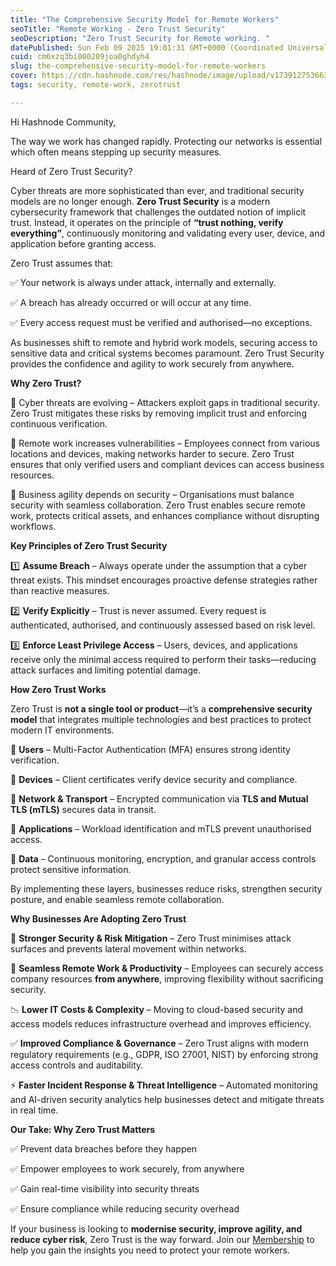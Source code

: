 ```yaml
---
title: "The Comprehensive Security Model for Remote Workers"
seoTitle: "Remote Working - Zero Trust Security"
seoDescription: "Zero Trust Security for Remote working. "
datePublished: Sun Feb 09 2025 19:01:31 GMT+0000 (Coordinated Universal Time)
cuid: cm6xzq3bi000209joa0ghdyh4
slug: the-comprehensive-security-model-for-remote-workers
cover: https://cdn.hashnode.com/res/hashnode/image/upload/v1739127536636/b925fa31-20ce-442e-ae7e-5ce0b47ddbfd.png
tags: security, remote-work, zerotrust

---
```


Hi Hashnode Community,

The way we work has changed rapidly. Protecting our networks is essential which often means stepping up security measures.

Heard of Zero Trust Security?

Cyber threats are more sophisticated than ever, and traditional security models are no longer enough. **Zero Trust Security** is a modern cybersecurity framework that challenges the outdated notion of implicit trust. Instead, it operates on the principle of **“trust nothing, verify everything”**, continuously monitoring and validating every user, device, and application before granting access.

Zero Trust assumes that:

✅ Your network is always under attack, internally and externally.

✅ A breach has already occurred or will occur at any time.

✅ Every access request must be verified and authorised—no exceptions.

As businesses shift to remote and hybrid work models, securing access to sensitive data and critical systems becomes paramount. Zero Trust Security provides the confidence and agility to work securely from anywhere.

**Why Zero Trust?**

🔹 Cyber threats are evolving – Attackers exploit gaps in traditional security. Zero Trust mitigates these risks by removing implicit trust and enforcing continuous verification.

🔹 Remote work increases vulnerabilities – Employees connect from various locations and devices, making networks harder to secure. Zero Trust ensures that only verified users and compliant devices can access business resources.

🔹 Business agility depends on security – Organisations must balance security with seamless collaboration. Zero Trust enables secure remote work, protects critical assets, and enhances compliance without disrupting workflows.

**Key Principles of Zero Trust Security**

1️⃣ **Assume Breach** – Always operate under the assumption that a cyber threat exists. This mindset encourages proactive defense strategies rather than reactive measures.

2️⃣ **Verify Explicitly** – Trust is never assumed. Every request is authenticated, authorised, and continuously assessed based on risk level.

3️⃣ **Enforce Least Privilege Access** – Users, devices, and applications receive only the minimal access required to perform their tasks—reducing attack surfaces and limiting potential damage.

**How Zero Trust Works**

Zero Trust is **not a single tool or product**—it’s a **comprehensive security model** that integrates multiple technologies and best practices to protect modern IT environments.

🔹 **Users** – Multi-Factor Authentication (MFA) ensures strong identity verification.

🔹 **Devices** – Client certificates verify device security and compliance.

🔹 **Network & Transport** – Encrypted communication via **TLS and Mutual TLS (mTLS)** secures data in transit.

🔹 **Applications** – Workload identification and mTLS prevent unauthorised access.

🔹 **Data** – Continuous monitoring, encryption, and granular access controls protect sensitive information.

By implementing these layers, businesses reduce risks, strengthen security posture, and enable seamless remote collaboration.

**Why Businesses Are Adopting Zero Trust**

🚀 **Stronger Security & Risk Mitigation** – Zero Trust minimises attack surfaces and prevents lateral movement within networks.

💼 **Seamless Remote Work & Productivity** – Employees can securely access company resources **from anywhere**, improving flexibility without sacrificing security.

📉 **Lower IT Costs & Complexity** – Moving to cloud-based security and access models reduces infrastructure overhead and improves efficiency.

✅ **Improved Compliance & Governance** – Zero Trust aligns with modern regulatory requirements (e.g., GDPR, ISO 27001, NIST) by enforcing strong access controls and auditability.

⚡ **Faster Incident Response & Threat Intelligence** – Automated monitoring and AI-driven security analytics help businesses detect and mitigate threats in real time.

**Our Take: Why Zero Trust Matters**

✅ Prevent data breaches before they happen

✅ Empower employees to work securely, from anywhere

✅ Gain real-time visibility into security threats

✅ Ensure compliance while reducing security overhead

If your business is looking to **modernise security, improve agility, and reduce cyber risk**, Zero Trust is the way forward. Join our [Membership](https://www.syncyourcloud.io) to help you gain the insights you need to protect your remote workers.
